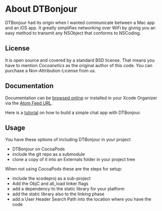 About DTBonjour
==================

DTBonjour had its origin when I wanted communicate between a Mac app and an iOS app. It greatly simplifies networking over WiFi by giving you an easy method to transmit any NSObject that conforms to NSCoding.

License
------- 
 
It is open source and covered by a standard BSD license. That means you have to mention *Cocoanetics* as the original author of this code. You can purchase a Non-Attribution-License from us.

Documentation
-------------

Documentation can be [browsed online](http://cocoanetics.github.com/DTBonjour) or installed in your Xcode Organizer via the [Atom Feed URL](http://cocoanetics.github.com/DTBonjour/DTBonjour).

Here is a [tutorial](http://www.cocoanetics.com/2012/11/and-bonjour-to-you-too/) on how to build a simple chat app with DTBonjour.

Usage
-----

You have these options of including DTBonjour in your project

- DTBonjour on CocoaPods
- include the git repo as a submodule
- clone a copy of it into an Externals folder in your project tree

When not using CocoaPods these are the steps for setup:

- include the xcodeproj as a sub-project
- Add the ObjC and all_load linker flags
- add a dependency to the static library for your platform
- add the static library also to the linking phase
- add a User Header Search Path into the location where you have the code